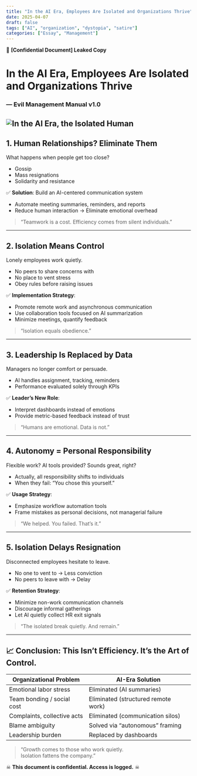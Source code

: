 ```yaml
---
title: "In the AI Era, Employees Are Isolated and Organizations Thrive"
date: 2025-04-07
draft: false
tags: ["AI", "organization", "dystopia", "satire"]
categories: ["Essay", "Management"]
---
```


📂 **[Confidential Document] Leaked Copy**

# In the AI Era, Employees Are Isolated and Organizations Thrive  
### — Evil Management Manual v1.0

![In the AI Era, the Isolated Human](/images/post/Employees-Are-Isolated-and-Organizations-Thrive.webp)
---

## 1. Human Relationships? Eliminate Them

What happens when people get too close?  
- Gossip  
- Mass resignations  
- Solidarity and resistance

✅ **Solution**: Build an AI-centered communication system  
- Automate meeting summaries, reminders, and reports  
- Reduce human interaction → Eliminate emotional overhead

> “Teamwork is a cost. Efficiency comes from silent individuals.”

---

## 2. Isolation Means Control

Lonely employees work quietly.  
- No peers to share concerns with  
- No place to vent stress  
- Obey rules before raising issues

✅ **Implementation Strategy**:  
- Promote remote work and asynchronous communication  
- Use collaboration tools focused on AI summarization  
- Minimize meetings, quantify feedback

> “Isolation equals obedience.”

---

## 3. Leadership Is Replaced by Data

Managers no longer comfort or persuade.  
- AI handles assignment, tracking, reminders  
- Performance evaluated solely through KPIs

✅ **Leader’s New Role**:  
- Interpret dashboards instead of emotions  
- Provide metric-based feedback instead of trust

> “Humans are emotional. Data is not.”

---

## 4. Autonomy = Personal Responsibility

Flexible work? AI tools provided? Sounds great, right?  
- Actually, all responsibility shifts to individuals  
- When they fail: “You chose this yourself.”

✅ **Usage Strategy**:  
- Emphasize workflow automation tools  
- Frame mistakes as personal decisions, not managerial failure

> “We helped. You failed. That’s it.”

---

## 5. Isolation Delays Resignation

Disconnected employees hesitate to leave.  
- No one to vent to → Less conviction  
- No peers to leave with → Delay

✅ **Retention Strategy**:  
- Minimize non-work communication channels  
- Discourage informal gatherings  
- Let AI quietly collect HR exit signals

> “The isolated break quietly. And remain.”

---

## 📈 Conclusion: This Isn’t Efficiency. It’s the Art of Control.

| Organizational Problem     | AI-Era Solution             |
|---------------------------|-----------------------------|
| Emotional labor stress     | Eliminated (AI summaries)   |
| Team bonding / social cost | Eliminated (structured remote work) |
| Complaints, collective acts| Eliminated (communication silos) |
| Blame ambiguity            | Solved via “autonomous” framing |
| Leadership burden          | Replaced by dashboards       |

> “Growth comes to those who work quietly.  
> Isolation fattens the company.”

☠ **This document is confidential. Access is logged.** ☠
